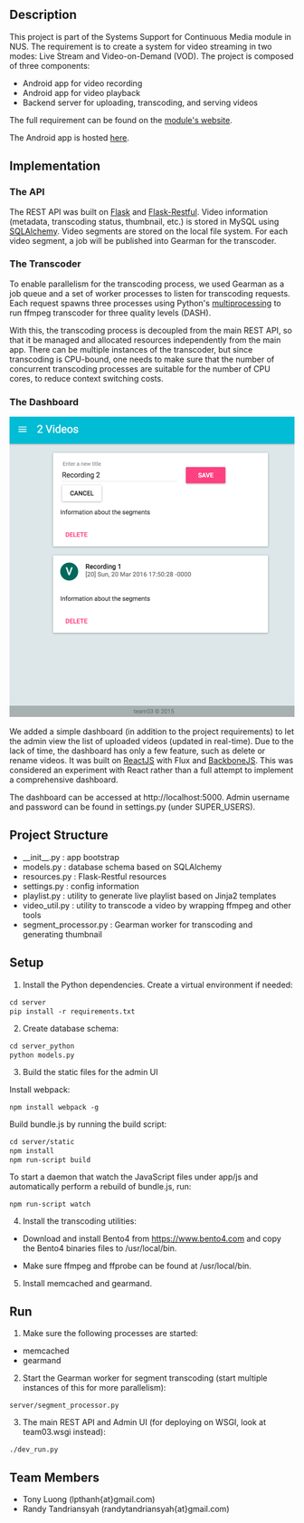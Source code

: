 ## Description
This project is part of the Systems Support for Continuous Media module in NUS. The requirement is to create a system for video streaming in two modes: Live Stream and Video-on-Demand (VOD). The project is composed of three components:
* Android app for video recording
* Android app for video playback
* Backend server for uploading, transcoding, and serving videos

The full requirement can be found on the [module's website](http://www.comp.nus.edu.sg/~cs5248/proj.html).

The Android app is hosted [here](https://github.com/tonylpt/nus-videostreaming-android).

## Implementation

### The API
The REST API was built on [Flask](http://flask.pocoo.org) and [Flask-Restful](http://flask-restful-cn.readthedocs.org/en/0.3.4). Video information (metadata, transcoding status, thumbnail, etc.) is stored in MySQL using [SQLAlchemy](http://www.sqlalchemy.org). Video segments are stored on the local file system. For each video segment, a job will be published into Gearman for the transcoder.

### The Transcoder
To enable parallelism for the transcoding process, we used Gearman as a job queue and a set of worker processes to listen for transcoding requests. Each request spawns three processes using Python's [multiprocessing](https://docs.python.org/2/library/multiprocessing.html) to run ffmpeg transcoder for three quality levels (DASH).

With this, the transcoding process is decoupled from the main REST API, so that it be managed and allocated resources independently from the main app. There can be multiple instances of the transcoder, but since transcoding is CPU-bound, one needs to make sure that the number of concurrent transcoding processes are suitable for the number of CPU cores, to reduce context switching costs.

### The Dashboard
![Screenshot](/screenshot-server.png?raw=true "Screenshot")

We added a simple dashboard (in addition to the project requirements) to let the admin view the list of uploaded videos (updated in real-time). Due to the lack of time, the dashboard has only a few feature, such as delete or rename videos. It was built on [ReactJS](https://facebook.github.io/react) with Flux and [BackboneJS](http://backbonejs.org). This was considered an experiment with React rather than a full attempt to implement a comprehensive dashboard.

The dashboard can be accessed at http://localhost:5000. Admin username and password can be found in settings.py (under SUPER_USERS).


## Project Structure
* \_\_init__.py             : app bootstrap
* models.py               : database schema based on SQLAlchemy
* resources.py            : Flask-Restful resources
* settings.py             : config information
* playlist.py             : utility to generate live playlist based on Jinja2 templates
* video_util.py           : utility to transcode a video by wrapping ffmpeg and other tools
* segment_processor.py   : Gearman worker for transcoding and generating thumbnail

## Setup

1. Install the Python dependencies. Create a virtual environment if needed:

```
cd server
pip install -r requirements.txt
```

2. Create database schema:

```
cd server_python
python models.py
```

3. Build the static files for the admin UI

Install webpack:

```
npm install webpack -g
```

Build bundle.js by running the build script:

```
cd server/static
npm install
npm run-script build
```

To start a daemon that watch the JavaScript files
under app/js and automatically perform a rebuild of
bundle.js, run:

```
npm run-script watch
```

4. Install the transcoding utilities:

* Download and install Bento4 from https://www.bento4.com and copy the Bento4 binaries files to /usr/local/bin.

* Make sure ffmpeg and ffprobe can be found at /usr/local/bin.


5. Install memcached and gearmand.


## Run

1. Make sure the following processes are started:
* memcached
* gearmand


2. Start the Gearman worker for segment transcoding (start multiple instances of this for more parallelism):
```
server/segment_processor.py
```

3. The main REST API and Admin UI (for deploying on WSGI, look at team03.wsgi instead):

```
./dev_run.py
```

## Team Members
* Tony Luong (lpthanh{at}gmail.com)
* Randy Tandriansyah (randytandriansyah{at}gmail.com)
